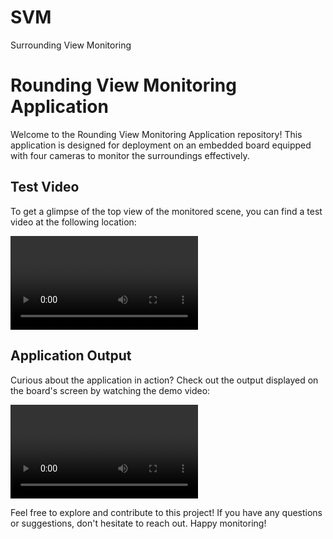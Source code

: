 # SVM
Surrounding View Monitoring
# Rounding View Monitoring Application

Welcome to the Rounding View Monitoring Application repository! This application is designed for deployment on an embedded board equipped with four cameras to monitor the surroundings effectively.

## Test Video

To get a glimpse of the top view of the monitored scene, you can find a test video at the following location:

![Test Video](data/test.mp4)

## Application Output

Curious about the application in action? Check out the output displayed on the board's screen by watching the demo video:

![Demo Video](data/demo.mp4)


Feel free to explore and contribute to this project! If you have any questions or suggestions, don't hesitate to reach out. Happy monitoring!
